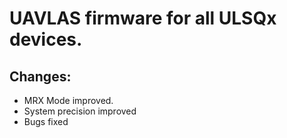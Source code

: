 # UAVLAS firmware for all ULSQx devices.
## Changes: 
* MRX Mode improved.
* System precision improved
* Bugs fixed 
